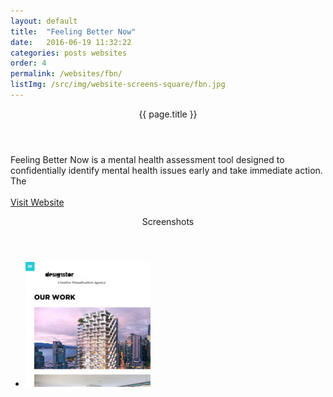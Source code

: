 ```yaml
---
layout: default
title:  "Feeling Better Now"
date:   2016-06-19 11:32:22
categories: posts websites
order: 4
permalink: /websites/fbn/
listImg: /src/img/website-screens-square/fbn.jpg
---
```

<div class="box">
  <header>{{ page.title }}</header>
  <div class="inner">
    <p>
      Feeling Better Now is a mental health assessment tool designed to confidentially identify mental health issues early and take immediate action. The <br>
      <br>
      <a href="">Visit Website</a>
    </p>
  </div>
</div>

<div class="box">
  <header>Screenshots</header>
  <div class="inner">
    <ul class="content-list">
      <li>
        <a href="">
          <img src="/src/img/website-screens-square/designstor.jpg">
        </a>
      </li>
    </ul>
  </div>
</div>